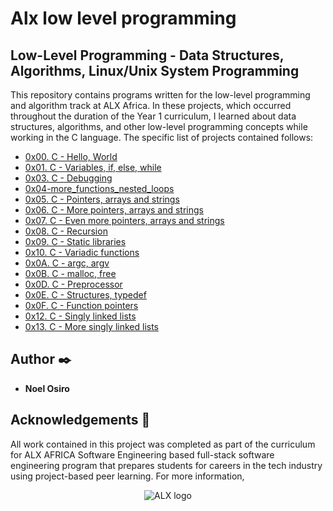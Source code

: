# Alx low level programming
## Low-Level Programming - Data Structures, Algorithms, Linux/Unix System Programming

This repository contains programs written for the low-level programming and
algorithm track at ALX Africa. In these projects, which  occurred
throughout the duration of the Year 1 curriculum, I learned about data
structures, algorithms, and other low-level programming concepts while
working in the C language. The specific list of projects contained follows:

* [0x00. C - Hello, World](./0x00-hello_world)
* [0x01. C - Variables, if, else, while](./0x01-variables_if_else_while)
* [0x03. C - Debugging](./0x03-debugging)
* [0x04-more_functions_nested_loops](./0x04-more_functions_nested_loops)
* [0x05. C - Pointers, arrays and strings](./0x05-pointers_arrays_strings)
* [0x06. C - More pointers, arrays and strings](./0x06-pointers_arrays_strings)
* [0x07. C - Even more pointers, arrays and strings](./0x07-pointers_arrays_strings)
* [0x08. C - Recursion](./0x08-recursion)
* [0x09. C - Static libraries](./0x09-static_libraries)
* [0x10. C - Variadic functions](./0x010-variadic_functions)
* [0x0A. C - argc, argv](./0x0A-argc_argv)
* [0x0B. C - malloc, free](./0x0B-malloc_free)
* [0x0D. C - Preprocessor](./0x0D-preprocessor)
* [0x0E. C - Structures, typedef](./0x0E-structures_typedef)
* [0x0F. C - Function pointers](./0x0F-function_pointers)
* [0x12. C - Singly linked lists](./0x12-singly_linked_lists)
* [0x13. C - More singly linked lists](./0x13-more_singly_linked_lists)

## Author :black_nib:

* __Noel Osiro__ 

## Acknowledgements :pray:

All work contained in this project was completed as part of the curriculum for
ALX AFRICA Software Engineering based full-stack software engineering program that prepares students for careers in the tech industry
using project-based peer learning. For more information,

<p align="center">
  <img
    src="[http://www.holbertonschool.com/holberton-logo.png](https://www.google.com/imgres?imgurl=https%3A%2F%2Fafricabusinesscommunities.com%2FImages%2FKey%2520Logos%2Falx.png&tbnid=5-JzyhfKP7W9VM&vet=1&imgrefurl=https%3A%2F%2Fafricabusinesscommunities.com%2Ftech%2Ftech-news%2Fkenya-alx-and-mastercard-announce-fully-funded-training-for-african-youths%2F&docid=1Yz3_6FhrB8uDM&w=540&h=372&source=sh%2Fx%2Fim)"
    alt="ALX logo">
</p>
